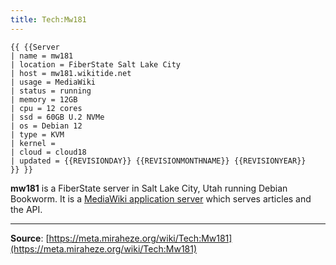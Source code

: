 ```yaml
---
title: Tech:Mw181
---
```


```
{{ {{Server
| name = mw181
| location = FiberState Salt Lake City
| host = mw181.wikitide.net
| usage = MediaWiki
| status = running
| memory = 12GB
| cpu = 12 cores
| ssd = 60GB U.2 NVMe
| os = Debian 12
| type = KVM
| kernel =
| cloud = cloud18
| updated = {{REVISIONDAY}} {{REVISIONMONTHNAME}} {{REVISIONYEAR}}
}} }}
```

**mw181** is a FiberState server in Salt Lake City, Utah running Debian Bookworm. It is a [MediaWiki application server](/tech-docs/techmediawiki_appserver) which serves articles and the API.

----
**Source**: [https://meta.miraheze.org/wiki/Tech:Mw181](https://meta.miraheze.org/wiki/Tech:Mw181)